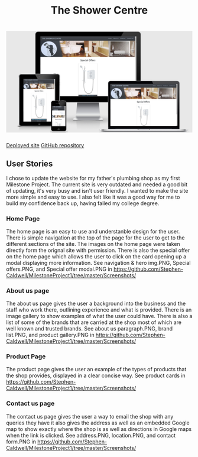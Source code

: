 <h1 align="center">The Shower Centre</h1>
<h1 align="center"><img src="Screenshots/MP1 responsiveness.PNG" /></h1>
<a href="https://stephen-caldwell.github.io/MilestoneProject1/">Deployed site</a>
<a href="https://github.com/Stephen-Caldwell/MilestoneProject1">GitHub repository</a>

## User Stories
I chose to update the website for my father's plumbing shop as my first Milestone Project. The current site is very outdated and needed a good bit of updating, it's very busy and isn't user friendly. I wanted to make the site more simple and easy to use. I also felt like it was a good way for me to build my confidence back up, having failed my college degree.
### Home Page
The home page is an easy to use and understanble design for the user. There is simple navigation at the top of the page for the user to get to the different sections of the site.
The images on the home page were taken directly form the orignal site with permission. There is also the special offer on the home page which allows the user to click on the card opening up a modal displaying more information.
See navigation & hero img.PNG, Special offers.PNG, and Special offer modal.PNG in https://github.com/Stephen-Caldwell/MilestoneProject1/tree/master/Screenshots/

### About us page
The about us page gives the user a background into the business and the staff who work there, outlining experience and what is provided.
There is an image gallery to show examples of what the user could have. There is also a list of some of the brands that are carried at the shop most of which are well known and trusted brands.
See about us paragraph.PNG, brand list.PNG, and product gallery.PNG in https://github.com/Stephen-Caldwell/MilestoneProject1/tree/master/Screenshots/

### Product Page
The product page gives the user an example of the types of products that the shop provides, displayed in a clear concise way.
See product cards in https://github.com/Stephen-Caldwell/MilestoneProject1/tree/master/Screenshots/

### Contact us page
The contact us page gives the user a way to email the shop with any queries they have it also gives the address as well as an embedded Google map to show exactly where the shop is as well as directions in Google maps when the link is clicked.
See address.PNG, location.PNG, and contact form.PNG in https://github.com/Stephen-Caldwell/MilestoneProject1/tree/master/Screenshots/


